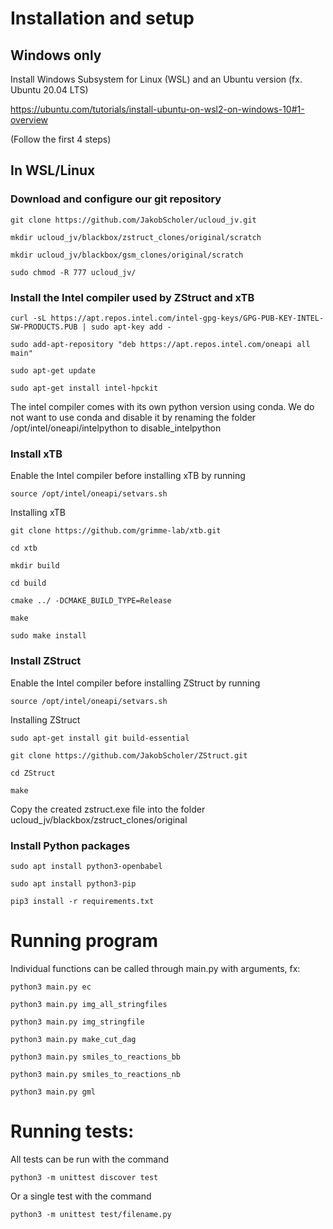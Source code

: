 # Installation and setup
## Windows only
  Install Windows Subsystem for Linux (WSL) and an Ubuntu version (fx. Ubuntu 20.04 LTS)
  
  https://ubuntu.com/tutorials/install-ubuntu-on-wsl2-on-windows-10#1-overview
  
  (Follow the first 4 steps)
## In WSL/Linux
### Download and configure our git repository
```
git clone https://github.com/JakobScholer/ucloud_jv.git 
```
```
mkdir ucloud_jv/blackbox/zstruct_clones/original/scratch
```
```
mkdir ucloud_jv/blackbox/gsm_clones/original/scratch
```
```
sudo chmod -R 777 ucloud_jv/
```
### Install the Intel compiler used by ZStruct and xTB
```
curl -sL https://apt.repos.intel.com/intel-gpg-keys/GPG-PUB-KEY-INTEL-SW-PRODUCTS.PUB | sudo apt-key add -
```
```
sudo add-apt-repository "deb https://apt.repos.intel.com/oneapi all main"
```
```
sudo apt-get update
```
```
sudo apt-get install intel-hpckit
```
The intel compiler comes with its own python version using conda. We do not want to use conda and disable it by renaming the folder /opt/intel/oneapi/intelpython to disable_intelpython

### Install xTB
Enable the Intel compiler before installing xTB by running
```
source /opt/intel/oneapi/setvars.sh
```
Installing xTB
```
git clone https://github.com/grimme-lab/xtb.git
```
```
cd xtb
```
```
mkdir build
```
```
cd build
```
```
cmake ../ -DCMAKE_BUILD_TYPE=Release
```
```
make
```
```
sudo make install
```
### Install ZStruct
Enable the Intel compiler before installing ZStruct by running
```
source /opt/intel/oneapi/setvars.sh
```
Installing ZStruct
```
sudo apt-get install git build-essential
```
```
git clone https://github.com/JakobScholer/ZStruct.git
```
```
cd ZStruct
```
```
make
```
Copy the created zstruct.exe file into the folder ucloud_jv/blackbox/zstruct_clones/original

### Install Python packages
```
sudo apt install python3-openbabel
```
```
sudo apt install python3-pip
```
```
pip3 install -r requirements.txt
```



# Running program
Individual functions can be called through main.py with arguments, fx:
```
python3 main.py ec
```
```
python3 main.py img_all_stringfiles
```
```
python3 main.py img_stringfile
```
```
python3 main.py make_cut_dag
```
```
python3 main.py smiles_to_reactions_bb
```
```
python3 main.py smiles_to_reactions_nb
```
```
python3 main.py gml
```

# Running tests:
All tests can be run with the command
```
python3 -m unittest discover test
```
Or a single test with the command
```
python3 -m unittest test/filename.py
```
